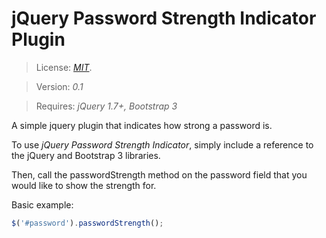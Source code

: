 # jQuery Password Strength Indicator Plugin

> License: <a href="http://www.opensource.org/licenses/mit-license.php" target="_blank">_MIT_</a>.

> Version: _0.1_

> Requires: _jQuery 1.7+, Bootstrap 3_

A simple jquery plugin that indicates how strong a password is.

To use _jQuery Password Strength Indicator_, simply include a reference to the jQuery and Bootstrap 3 libraries.

Then, call the passwordStrength method on the password field that you would like to show the strength for.

Basic example:
```javascript
$('#password').passwordStrength();
```